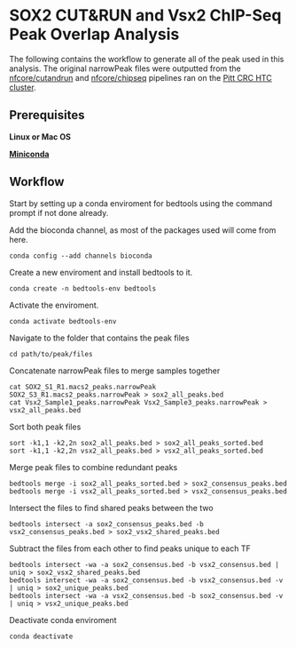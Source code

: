 # SOX2 CUT&RUN and Vsx2 ChIP-Seq Peak Overlap Analysis

The following contains the workflow to generate all of the peak used in this analysis. The original narrowPeak files were outputted from the [nfcore/cutandrun](https://nf-co.re/cutandrun/3.2.2) and [nfcore/chipseq](https://nf-co.re/chipseq/2.0.0) pipelines ran on the [Pitt CRC HTC cluster](https://crc.pitt.edu/). 

## Prerequisites 

**Linux or Mac OS**

[**Miniconda**](https://docs.anaconda.com/free/miniconda/miniconda-install/)

## Workflow 

Start by setting up a conda enviroment for bedtools using the command prompt if not done already.

Add the bioconda channel, as most of the packages used will come from here.
```
conda config --add channels bioconda
```

Create a new enviroment and install bedtools to it.
```
conda create -n bedtools-env bedtools
```

Activate the enviroment.
```
conda activate bedtools-env
```

Navigate to the folder that contains the peak files 
```
cd path/to/peak/files
```

Concatenate narrowPeak files to merge samples together
```
cat SOX2_S1_R1.macs2_peaks.narrowPeak SOX2_S3_R1.macs2_peaks.narrowPeak > sox2_all_peaks.bed
cat Vsx2_Sample1_peaks.narrowPeak Vsx2_Sample3_peaks.narrowPeak > vsx2_all_peaks.bed 
```

Sort both peak files
```
sort -k1,1 -k2,2n sox2_all_peaks.bed > sox2_all_peaks_sorted.bed
sort -k1,1 -k2,2n vsx2_all_peaks.bed > vsx2_all_peaks_sorted.bed
```

Merge peak files to combine redundant peaks
```
bedtools merge -i sox2_all_peaks_sorted.bed > sox2_consensus_peaks.bed
bedtools merge -i vsx2_all_peaks_sorted.bed > vsx2_consensus_peaks.bed
```

Intersect the files to find shared peaks between the two
```
bedtools intersect -a sox2_consensus_peaks.bed -b vsx2_consensus_peaks.bed > sox2_vsx2_shared_peaks.bed
```

Subtract the files from each other to find peaks unique to each TF
```
bedtools intersect -wa -a sox2_consensus.bed -b vsx2_consensus.bed | uniq > sox2_vsx2_shared_peaks.bed 
bedtools intersect -wa -a sox2_consensus.bed -b vsx2_consensus.bed -v | uniq > sox2_unique_peaks.bed 
bedtools intersect -wa -a vsx2_consensus.bed -b sox2_consensus.bed -v | uniq > vsx2_unique_peaks.bed 
```

Deactivate conda enviroment
```
conda deactivate 
```
